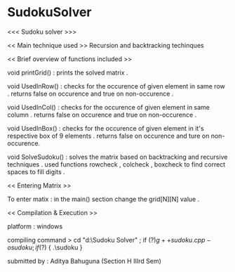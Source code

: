 # SudokuSolver
<<< Sudoku solver >>>

<< Main technique used >> Recursion and backtracking techinques

<< Brief overview of functions included >>

void printGrid() : prints the solved matrix .

void UsedInRow() : checks for the occurence of given element in same row . returns false on occurence and true on non-occurence .

void UsedInCol() : checks for the occurence of given element in same column . returns false on occurence and true on non-occurence .

void UsedInBox() : checks for the occurence of given element in it's respective box of 9 elements . returns false on occurence and ture on non-occurence.

void SolveSudoku() : solves the matrix based on backtracking and recursive techniques . used functions rowcheck , colcheck , boxcheck to find correct spaces to fill digits .

<< Entering Matrix >>

To enter matix : in the main() section change the grid[N][N] value .

<< Compilation & Execution >>

platform : windows

compiling command > cd "d:\Sudoku Solver\" ; if ($?) { g++ sudoku.cpp -o sudoku } ; if ($?) { .\sudoku }

submitted by : Aditya Bahuguna (Section H IIIrd Sem)

